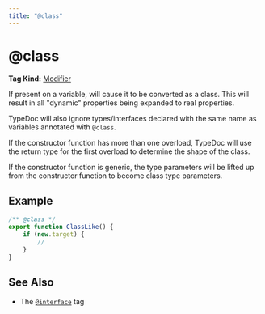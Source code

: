 ```yaml
---
title: "@class"
---
```


# @class

**Tag Kind:** [Modifier](../tags.md#modifier-tags)

If present on a variable, will cause it to be converted as a class. This
will result in all "dynamic" properties being expanded to real properties.

TypeDoc will also ignore types/interfaces declared with the same name as
variables annotated with `@class`.

If the constructor function has more than one overload, TypeDoc will use
the return type for the first overload to determine the shape of the class.

If the constructor function is generic, the type parameters will be lifted
up from the constructor function to become class type parameters.

## Example

```ts
/** @class */
export function ClassLike() {
    if (new.target) {
        //
    }
}
```

## See Also

- The [`@interface`](interface.md) tag
